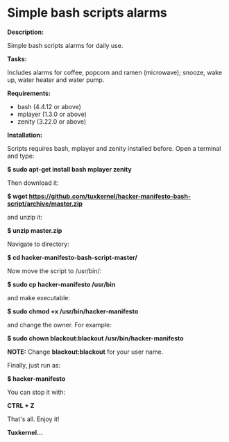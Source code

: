 # Simple bash scripts alarms
**Description:**

Simple bash scripts alarms for daily use.

**Tasks:**

Includes alarms for coffee, popcorn and ramen (microwave); snooze, wake up, water heater and water pump.

**Requirements:**

- bash (4.4.12 or above)
- mplayer (1.3.0 or above)
- zenity (3.22.0 or above)

**Installation:**

Scripts requires bash, mplayer and zenity installed before. Open a terminal and type:

**$ sudo apt-get install bash mplayer zenity**

Then download it:

**$ wget https://github.com/tuxkernel/hacker-manifesto-bash-script/archive/master.zip**

and unzip it:

**$ unzip master.zip**

Navigate to directory:

**$ cd hacker-manifesto-bash-script-master/**

Now move the script to /usr/bin/:

**$ sudo cp hacker-manifesto /usr/bin**

and make executable:

**$ sudo chmod +x /usr/bin/hacker-manifesto**

and change the owner. For example:

**$ sudo chown blackout:blackout /usr/bin/hacker-manifesto**

**NOTE:** Change **blackout:blackout** for your user name.

Finally, just run as:

**$ hacker-manifesto**

You can stop it with:

**CTRL + Z**

That's all. Enjoy it!

**Tuxkernel...**

